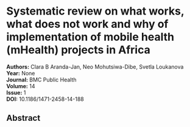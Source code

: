 # Systematic review on what works, what does not work and why of implementation of mobile health (mHealth) projects in Africa

**Authors:** Clara B Aranda-Jan, Neo Mohutsiwa-Dibe, Svetla Loukanova  
**Year:** None  
**Journal:** BMC Public Health  
**Volume:** 14  
**Issue:** 1  
**DOI:** 10.1186/1471-2458-14-188  

## Abstract


